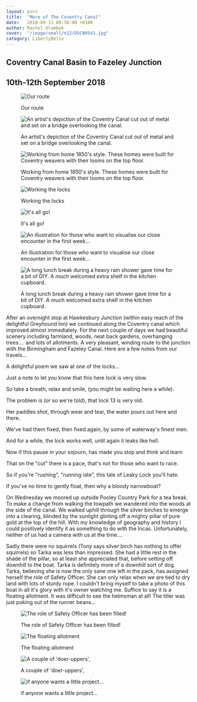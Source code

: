 ```yaml
---
layout: post
title:  "More of The Coventry Canal"
date:   2018-09-13 08:38:00 +0100
author: Rachel Glombek
cover:  "/image/small/n12/DSCN0541.jpg"
category: LibertyBelle
---
```


<h2>Coventry Canal Basin to Fazeley Junction</h2>
<h2>10th-12th September 2018</h2>

<figure>
 <img src="{{site.baseurl}}/image/maps/n12map.png" alt="Our route" >
 <figcaption>
 <p>Our route</p>
 </figcaption>
</figure>

<figure>
 <img src="{{site.baseurl}}/image/small/n12/DSCN0527.jpg" alt="An artist's depiction of the Coventry Canal cut out of metal and set on a bridge overlooking the canal." >
 <figcaption>
  <p>An artist's depiction of the Coventry Canal cut out of metal and set on a bridge overlooking the canal.</p>
 </figcaption>
</figure>

<figure>
 <img src="{{site.baseurl}}/image/small/n12/DSCN0524.jpg" alt="Working from home 1850's style. These homes were built for Coventry weavers with their looms on the top floor." >
 <figcaption>
 <p>Working from home 1850's style. These homes were built for Coventry weavers with their looms on the top floor.</p>
 </figcaption>
</figure>

<figure>
 <img src="{{site.baseurl}}/image/small/n12/DSCN0581.jpg" alt="Working the locks" >
 <figcaption>
 <p>Working the locks</p>
 </figcaption>
</figure>

<figure>
 <img src="{{site.baseurl}}/image/small/n12/DSCN0578.jpg" alt="It's all go!" >
 <figcaption>
 <p>It's all go!</p>
 </figcaption>
</figure>

<figure>
 <img src="{{site.baseurl}}/image/small/n12/DSCN0585.jpg" alt="An illustration for those who want to visualise our close encounter in the first week..." >
 <figcaption>
 <p>An illustration for those who want to visualise our close encounter in the first week...</p>
 </figcaption>
</figure>

<figure>
 <img src="{{site.baseurl}}/image/small/n12/IMG_20180911_112948.jpg" alt="A long lunch break during a heavy rain shower gave time for a bit of DIY. A much welcomed extra shelf in the kitchen cupboard." >
 <figcaption>
 <p>A long lunch break during a heavy rain shower gave time for a bit of DIY. A much welcomed extra shelf in the kitchen cupboard.</p>
 </figcaption>
</figure>

<p>After an overnight stop at Hawkesbury Junction (within easy reach of the delightful Greyhound Inn) we continued along the Coventry canal which improved almost immediately. For the next couple of days we had beautiful scenery  including farmland, woods, neat back gardens, overhanging trees.... and lots of allotments. A very pleasant, winding route to the junction with the Birmingham and Fazeley Canal. Here are a few notes from our travels... 
 


<p>A delightful poem we saw at one of the locks...

<p class="signtranscript">Just a note to let you know that this here lock is very slow.</p>

<p class="signtranscript">So take a breath, relax and smile, (you might be waiting here a while).</p>

<p class="signtranscript">The problem is (or so we're told), that lock 13 is very old.</p>

<p class="signtranscript">Her paddles shot, through wear and tear, the water pours out here and there.</p>

<p class="signtranscript">We've had them fixed, then fixed again, by some of waterway's finest men.</p>

<p class="signtranscript">And for a while, the lock works well, until again it leaks like hell.</p>

<p class="signtranscript">Now if this pause in your sojourn, has made you stop and think and learn</p>

<p class="signtranscript">That on the "cut" there is a pace, that's not for those who want to race.</p>

<p class="signtranscript">So if you're "rushing", "running late", this tale of Leaky Lock you'll hate.</p>

<p class="signtranscript">If you've no time to gently float, then why a bloody narrowboat?</p>

<p>On Wednesday we moored up outside Pooley Country Park for a tea break. To make a change from walking the towpath we wandered into the woods at the side of the canal. We walked uphill through the silver birches to emerge into a clearing, blinded by the sunlight glinting off a mighty pillar of pure gold at the top of the hill. With my knowledge of geography and history I could positively identify it as something to do with the Incas. Unfortunately, neither of us had a camera with us at the time....</p>

<p>Sadly there were no squirrels (Tony says silver birch has nothing to offer squirrels) so Tarka was less than impressed. She had a little rest in the shade of the pillar, so at least she appreciated that, before setting off downhill to the boat. Tarka is definitely more of a downhill sort of dog.
Tarka, believing she is now the only sane one left in the pack, has assigned herself the role of Safety Officer. She can only relax when we are tied to dry land with lots of sturdy rope.
I couldn't bring myself to take a photo of this boat in all it's glory with it's owner watching me. Suffice to say it is a floating allotment. It was difficult to see the helmsman at all! The tiller was just poking out of the runner beans...</p>



<figure>
 <img src="{{site.baseurl}}/image/small/n12/DSCN0599.jpg" alt="The role of Safety Officer has been filled!" >
 <figcaption>
 <p>The role of Safety Officer has been filled!</p>
 </figcaption>
</figure>

<figure>
 <img src="{{site.baseurl}}/image/small/n12/DSCN0541.jpg" alt="The floating allotment" >
 <figcaption>
 <p>The floating allotment</p>
 </figcaption>
</figure>
<figure>
 <img src="{{site.baseurl}}/image/small/n12/DSCN0586.jpg" alt="A couple of 'doer-uppers'," >
 <figcaption>
 <p>A couple of 'doer-uppers',</p>
 </figcaption>
</figure>
<figure>
 <img src="{{site.baseurl}}/image/small/n12/DSCN0593.jpg" alt="if anyone wants a little project..." >
 <figcaption>
 <p>if anyone wants a little project...</p>
 </figcaption>
</figure>
